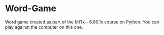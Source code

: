 # Word-Game

Word game created as part of the MITx -  6.00.1x course on Python. You can play against the computer on this one. 

